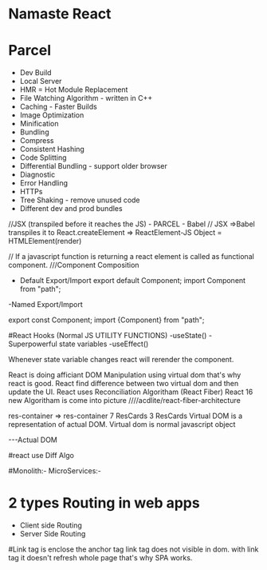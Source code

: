 # Namaste React


# Parcel
- Dev Build
- Local Server
- HMR = Hot Module Replacement
- File Watching Algorithm - written in C++
- Caching - Faster Builds
- Image Optimization
- Minification
- Bundling
- Compress
- Consistent Hashing
- Code Splitting
- Differential Bundling - support older browser
- Diagnostic
- Error Handling
- HTTPs 
- Tree Shaking - remove unused code
- Different dev and prod bundles


//JSX (transpiled before it reaches the JS) - PARCEL - Babel
// JSX =>Babel transpiles it to React.createElement => ReactElement-JS Object = HTMLElement(render)

// If a javascript function is returning a react element is called as functional component.
///Component Composition

- Default Export/Import
export default Component;
import Component from "path";

-Named Export/Import

export const Component;
import {Component} from "path";

#React Hooks
(Normal JS UTILITY FUNCTIONS)
-useState() - Superpowerful state variables 
-useEffect()

Whenever state variable changes react will rerender the component.

React is doing afficiant DOM Manipulation using virtual dom that's why react is good.
React find difference between two virtual dom and then update the UI.
React uses Reconciliation  Algoritham (React Fiber) React 16 new Algoritham is come into picture  ////acdlite/react-fiber-architecture

res-container   =>   res-container
    7 ResCards          3 ResCards
Virtual DOM is a representation of actual DOM.
Virtual dom is normal javascript object
<div><div></div></div>---Actual DOM

#react use Diff Algo

#Monolith:- 
MicroServices:-

# 2 types Routing in web apps
- Client side Routing
- Server Side Routing

#Link tag is enclose the anchor tag link tag does not visible in dom.
with link tag it doesn't refresh whole page that's why SPA works. 
